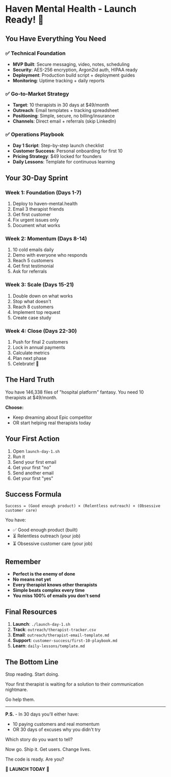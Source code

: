 # Haven Mental Health - Launch Ready! 🚀

## You Have Everything You Need

### ✅ Technical Foundation
- **MVP Built**: Secure messaging, video, notes, scheduling
- **Security**: AES-256 encryption, Argon2id auth, HIPAA ready
- **Deployment**: Production build script + deployment guides
- **Monitoring**: Uptime tracking + daily reports

### ✅ Go-to-Market Strategy
- **Target**: 10 therapists in 30 days at $49/month
- **Outreach**: Email templates + tracking spreadsheet
- **Positioning**: Simple, secure, no billing/insurance
- **Channels**: Direct email + referrals (skip LinkedIn)

### ✅ Operations Playbook
- **Day 1 Script**: Step-by-step launch checklist
- **Customer Success**: Personal onboarding for first 10
- **Pricing Strategy**: $49 locked for founders
- **Daily Lessons**: Template for continuous learning

## Your 30-Day Sprint

### Week 1: Foundation (Days 1-7)
1. Deploy to haven-mental.health
2. Email 3 therapist friends
3. Get first customer
4. Fix urgent issues only
5. Document what works

### Week 2: Momentum (Days 8-14)
1. 10 cold emails daily
2. Demo with everyone who responds
3. Reach 5 customers
4. Get first testimonial
5. Ask for referrals

### Week 3: Scale (Days 15-21)
1. Double down on what works
2. Stop what doesn't
3. Reach 8 customers
4. Implement top request
5. Create case study

### Week 4: Close (Days 22-30)
1. Push for final 2 customers
2. Lock in annual payments
3. Calculate metrics
4. Plan next phase
5. Celebrate! 🎉

## The Hard Truth

You have 146,338 files of "hospital platform" fantasy.
You need 10 therapists at $49/month.

**Choose:**
- Keep dreaming about Epic competitor
- OR start helping real therapists today

## Your First Action

1. Open `launch-day-1.sh`
2. Run it
3. Send your first email
4. Get your first "no"
5. Send another email
6. Get your first "yes"

## Success Formula

```
Success = (Good enough product) × (Relentless outreach) × (Obsessive customer care)
```

You have:
- ✅ Good enough product (built)
- ⏳ Relentless outreach (your job)
- ⏳ Obsessive customer care (your job)

## Remember

- **Perfect is the enemy of done**
- **No means not yet**
- **Every therapist knows other therapists**
- **Simple beats complex every time**
- **You miss 100% of emails you don't send**

## Final Resources

1. **Launch**: `./launch-day-1.sh`
2. **Track**: `outreach/therapist-tracker.csv`
3. **Email**: `outreach/therapist-email-template.md`
4. **Support**: `customer-success/first-10-playbook.md`
5. **Learn**: `daily-lessons/template.md`

## The Bottom Line

Stop reading. Start doing.

Your first therapist is waiting for a solution to their communication nightmare.

Go help them.

---

**P.S.** - In 30 days you'll either have:
- 10 paying customers and real momentum
- OR 30 days of excuses why you didn't try

Which story do you want to tell?

Now go. Ship it. Get users. Change lives.

The code is ready. Are you?

🚀 **LAUNCH TODAY** 🚀